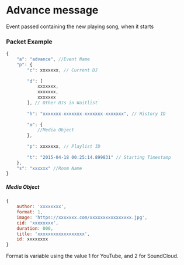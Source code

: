# Advance message

Event passed containing the new playing song, when it starts


### Packet Example

```js
{
    "a": "advance", //Event Name
    "p": {
        "c": xxxxxxx, // Current DJ
        
        "d": [
            xxxxxxx,
            xxxxxxx, 
            xxxxxxx
        ], // Other DJs in Waitlist
        
        "h": "xxxxxxx-xxxxxxx-xxxxxxx-xxxxxxx", // History ID
        
        "m": {
            //Media Object
        },
        
        "p": xxxxxxx, // Playlist ID
        
        "t": "2015-04-18 00:25:14.899831" // Starting Timestamp
    }, 
    "s": "xxxxxx" //Room Name
}
```

##### Media Object

```js
{ 
    author: 'xxxxxxxx',
    format: 1,
    image: 'https://xxxxxxx.com/xxxxxxxxxxxxxxxx.jpg',
    cid: 'xxxxxxxx',
    duration: 000,
    title: 'xxxxxxxxxxxxxxxxxx',
    id: xxxxxxxx 
}
```

Format is variable using the value 1 for YouTube, and 2 for SoundCloud.

